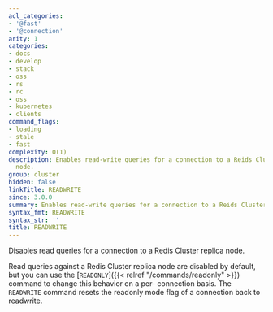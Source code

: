 ```yaml
---
acl_categories:
- '@fast'
- '@connection'
arity: 1
categories:
- docs
- develop
- stack
- oss
- rs
- rc
- oss
- kubernetes
- clients
command_flags:
- loading
- stale
- fast
complexity: O(1)
description: Enables read-write queries for a connection to a Reids Cluster replica
  node.
group: cluster
hidden: false
linkTitle: READWRITE
since: 3.0.0
summary: Enables read-write queries for a connection to a Reids Cluster replica node.
syntax_fmt: READWRITE
syntax_str: ''
title: READWRITE
---
```

Disables read queries for a connection to a Redis Cluster replica node.

Read queries against a Redis Cluster replica node are disabled by default,
but you can use the [`READONLY`]({{< relref "/commands/readonly" >}}) command to change this behavior on a per-
connection basis. The `READWRITE` command resets the readonly mode flag
of a connection back to readwrite.
